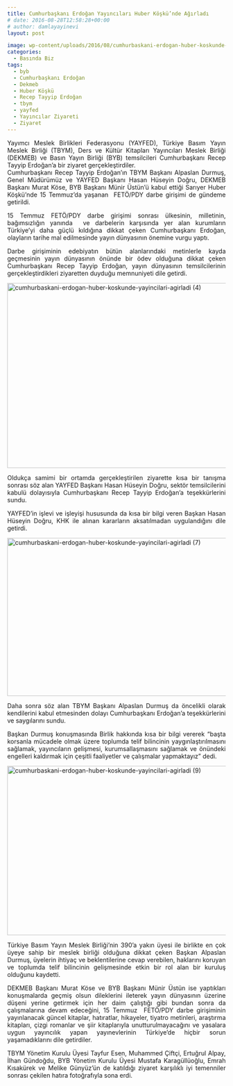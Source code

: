 ```yaml
---
title: Cumhurbaşkanı Erdoğan Yayıncıları Huber Köşkü’nde Ağırladı
# date: 2016-08-28T12:58:28+00:00
# author: damlayayinevi
layout: post

image: wp-content/uploads/2016/08/cumhurbaskani-erdogan-huber-koskunde-yayincilari-agirladi-1.jpg
categories:
  - Basında Biz
tags:
  - byb
  - Cumhurbaşkanı Erdoğan
  - Dekmeb
  - Huber Köşkü
  - Recep Tayyip Erdoğan
  - tbym
  - yayfed
  - Yayıncılar Ziyareti
  - Ziyaret
---
```

<p style="text-align: justify;">
  Yayımcı Meslek Birlikleri Federasyonu (YAYFED), Türkiye Basım Yayın Meslek Birliği (TBYM), Ders ve Kültür Kitapları Yayıncıları Meslek Birliği (DEKMEB) ve Basın Yayın Birliği (BYB) temsilcileri Cumhurbaşkanı Recep Tayyip Erdoğan&#8217;a bir ziyaret gerçekleştirdiler.<br /> Cumhurbaşkanı Recep Tayyip Erdoğan’ın TBYM Başkanı Alpaslan Durmuş, Genel Müdürümüz ve YAYFED Başkanı Hasan Hüseyin Doğru, DEKMEB Başkanı Murat Köse, BYB Başkanı Münir Üstün’ü kabul ettiği Sarıyer Huber Köşkü’nde 15 Temmuz’da yaşanan  FETÖ/PDY darbe girişimi de gündeme getirildi.
</p>

<p style="text-align: justify;">
  15 Temmuz FETÖ/PDY darbe girişimi sonrası ülkesinin, milletinin, bağımsızlığın yanında  ve darbelerin karşısında yer alan kurumların Türkiye&#8217;yi daha güçlü kıldığına dikkat çeken Cumhurbaşkanı Erdoğan, olayların tarihe mal edilmesinde yayın dünyasının önemine vurgu yaptı.
</p>

<p style="text-align: justify;">
  Darbe girişiminin edebiyatın bütün alanlarındaki metinlerle kayda geçmesinin yayın dünyasının önünde bir ödev olduğuna dikkat çeken Cumhurbaşkanı Recep Tayyip Erdoğan, yayın dünyasının temsilcilerinin gerçekleştirdikleri ziyaretten duyduğu memnuniyeti dile getirdi.
</p>

<p style="text-align: justify;">
  <img class="alignnone wp-image-1426 size-large" src="http://blog.damlayayinevi.com.tr/wp-content/uploads/2016/08/cumhurbaskani-erdogan-huber-koskunde-yayincilari-agirladi-4-1024x706.jpg" alt="cumhurbaskani-erdogan-huber-koskunde-yayincilari-agirladi (4)" width="618" height="426" srcset="https://blog.damlayayinevi.com.tr/wp-content/uploads/2016/08/cumhurbaskani-erdogan-huber-koskunde-yayincilari-agirladi-4-1024x706.jpg 1024w, https://blog.damlayayinevi.com.tr/wp-content/uploads/2016/08/cumhurbaskani-erdogan-huber-koskunde-yayincilari-agirladi-4-300x207.jpg 300w, https://blog.damlayayinevi.com.tr/wp-content/uploads/2016/08/cumhurbaskani-erdogan-huber-koskunde-yayincilari-agirladi-4-768x530.jpg 768w" sizes="(max-width: 618px) 100vw, 618px" />
</p>

<p style="text-align: justify;">
  Oldukça samimi bir ortamda gerçekleştirilen ziyarette kısa bir tanışma sonrası söz alan YAYFED Başkanı Hasan Hüseyin Doğru, sektör temsilcilerini kabulü dolayısıyla Cumhurbaşkanı Recep Tayyip Erdoğan&#8217;a teşekkürlerini sundu.
</p>

<p style="text-align: justify;">
  YAYFED&#8217;in işlevi ve işleyişi hususunda da kısa bir bilgi veren Başkan Hasan Hüseyin Doğru, KHK ile alınan kararların aksatılmadan uygulandığını dile getirdi.
</p>

<p style="text-align: justify;">
  <img class="alignnone size-full wp-image-1428" src="http://128.199.62.132/wp-content/uploads/2016/08/cumhurbaskani-erdogan-huber-koskunde-yayincilari-agirladi-7.jpg" alt="cumhurbaskani-erdogan-huber-koskunde-yayincilari-agirladi (7)" width="600" height="364" srcset="https://blog.damlayayinevi.com.tr/wp-content/uploads/2016/08/cumhurbaskani-erdogan-huber-koskunde-yayincilari-agirladi-7.jpg 600w, https://blog.damlayayinevi.com.tr/wp-content/uploads/2016/08/cumhurbaskani-erdogan-huber-koskunde-yayincilari-agirladi-7-300x182.jpg 300w" sizes="(max-width: 600px) 100vw, 600px" />
</p>

<p style="text-align: justify;">
  Daha sonra söz alan TBYM Başkanı Alpaslan Durmuş da öncelikli olarak kendilerini kabul etmesinden dolayı Cumhurbaşkanı Erdoğan’a teşekkürlerini ve saygılarını sundu.
</p>

<p style="text-align: justify;">
  Başkan Durmuş konuşmasında Birlik hakkında kısa bir bilgi vererek “başta korsanla mücadele olmak üzere toplumda telif bilincinin yaygınlaştırılmasını sağlamak, yayıncıların gelişmesi, kurumsallaşmasını sağlamak ve önündeki engelleri kaldırmak için çeşitli faaliyetler ve çalışmalar yapmaktayız” dedi.
</p>

<p style="text-align: justify;">
  <img class="alignnone wp-image-1429" src="http://128.199.62.132/wp-content/uploads/2016/08/cumhurbaskani-erdogan-huber-koskunde-yayincilari-agirladi-9.jpg" alt="cumhurbaskani-erdogan-huber-koskunde-yayincilari-agirladi (9)" width="604" height="390" srcset="https://blog.damlayayinevi.com.tr/wp-content/uploads/2016/08/cumhurbaskani-erdogan-huber-koskunde-yayincilari-agirladi-9.jpg 737w, https://blog.damlayayinevi.com.tr/wp-content/uploads/2016/08/cumhurbaskani-erdogan-huber-koskunde-yayincilari-agirladi-9-300x194.jpg 300w" sizes="(max-width: 604px) 100vw, 604px" />
</p>

<p style="text-align: justify;">
  Türkiye Basım Yayın Meslek Birliği’nin 390’a yakın üyesi ile birlikte en çok üyeye sahip bir meslek birliği olduğuna dikkat çeken Başkan Alpaslan Durmuş, üyelerin ihtiyaç ve beklentilerine cevap verebilen, haklarını koruyan ve toplumda telif bilincinin gelişmesinde etkin bir rol alan bir kuruluş olduğunu kaydetti.
</p>

<p style="text-align: justify;">
  DEKMEB Başkanı Murat Köse ve BYB Başkanı Münir Üstün ise yaptıkları konuşmalarda geçmiş olsun dileklerini ileterek yayın dünyasının üzerine düşeni yerine getirmek için her daim çalıştığı gibi bundan sonra da çalışmalarına devam edeceğini, 15 Temmuz  FETÖ/PDY darbe girişiminin yayınlanacak güncel kitaplar, hatıratlar, hikayeler, tiyatro metinleri, araştırma kitapları, çizgi romanlar ve şiir kitaplarıyla unutturulmayacağını ve yasalara uygun yayıncılık yapan yayınevlerinin Türkiye&#8217;de hiçbir sorun yaşamadıklarını dile getirdiler.
</p>

<p style="text-align: justify;">
  TBYM Yönetim Kurulu Üyesi Tayfur Esen, Muhammed Çiftçi, Ertuğrul Alpay, İlhan Gündoğdu, BYB Yönetim Kurulu Üyesi Mustafa Karagüllüoğlu, Emrah Kısakürek ve Melike Günyüz’ün de katıldığı ziyaret karşılıklı iyi temenniler sonrası çekilen hatıra fotoğrafıyla sona erdi.
</p>